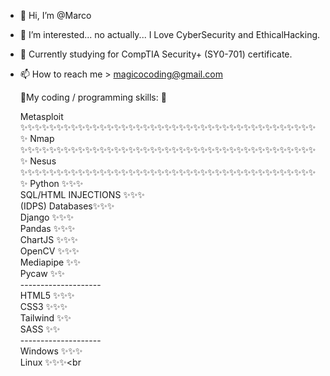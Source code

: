 - 👋 Hi, I’m @Marco
- 👀 I’m interested... no actually... I Love CyberSecurity and EthicalHacking. 
- 👀 Currently studying for CompTIA Security+ (SY0-701) certificate.
- 📫 How to reach me > magicocoding@gmail.com 

  🌱My coding / programming skills: 🌱
  
  Metasploit   ✨✨✨✨✨✨✨✨✨✨✨✨✨✨✨✨✨✨✨✨✨✨✨✨✨✨✨✨✨✨✨✨✨✨✨✨✨✨✨✨✨✨
  Nmap         ✨✨✨✨✨✨✨✨✨✨✨✨✨✨✨✨✨✨✨✨✨✨✨✨✨✨✨✨✨✨✨✨✨✨✨✨✨✨✨✨✨✨
  Nesus        ✨✨✨✨✨✨✨✨✨✨✨✨✨✨✨✨✨✨✨✨✨✨✨✨✨✨✨✨✨✨✨✨✨✨✨✨✨✨✨✨✨✨
  Python      ✨✨✨<br>
  SQL/HTML INJECTIONS      ✨✨✨<br>
  (IDPS) Databases✨✨✨<br>
  Django      ✨✨✨<br>
  Pandas      ✨✨✨<br>
  ChartJS     ✨✨✨<br>
  OpenCV      ✨✨✨<br>
  Mediapipe   ✨✨<br>
  Pycaw       ✨✨<br>
  --------------------<br>
  HTML5     ✨✨✨<br>
  CSS3      ✨✨✨<br>
  Tailwind  ✨✨<br>
  SASS      ✨✨<br>
  --------------------<br>
  Windows ✨✨✨<br>
  Linux ✨✨✨<br
  
<!---
Markomanis/Markomanis is a ✨ special ✨ repository because its `README.md` (this file) appears on your GitHub profile.
You can click the Preview link to take a look at your changes.
--->
